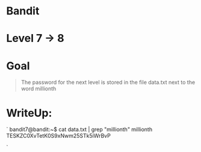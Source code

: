 # Bandit
# Level 7 -> 8
# Goal
> The password for the next level is stored in the file data.txt next to the word millionth
# WriteUp:

`
bandit7@bandit:~$ cat data.txt | grep "millionth"
millionth	TESKZC0XvTetK0S9xNwm25STk5iWrBvP

`